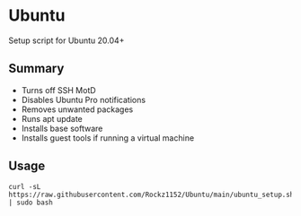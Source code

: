 # Ubuntu
Setup script for Ubuntu 20.04+

## Summary
- Turns off SSH MotD
- Disables Ubuntu Pro notifications
- Removes unwanted packages
- Runs apt update
- Installs base software
- Installs guest tools if running a virtual machine

## Usage
```
curl -sL https://raw.githubusercontent.com/Rockz1152/Ubuntu/main/ubuntu_setup.sh | sudo bash
```
